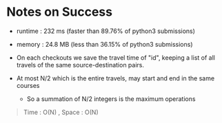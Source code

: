 # Notes on Success

+ runtime : 232 ms (faster than 89.76% of python3 submissions)
+ memory : 24.8 MB (less than 36.15% of python3 submissions)

+ On each checkouts we save the travel time of "id", keeping a list of all travels of the same source-destination pairs.

+ At most N/2 which is the entire travels, may start and end in the same courses 
  - So a summation of N/2 integers is the maximum operations

> Time : O(N) , Space : O(N)
